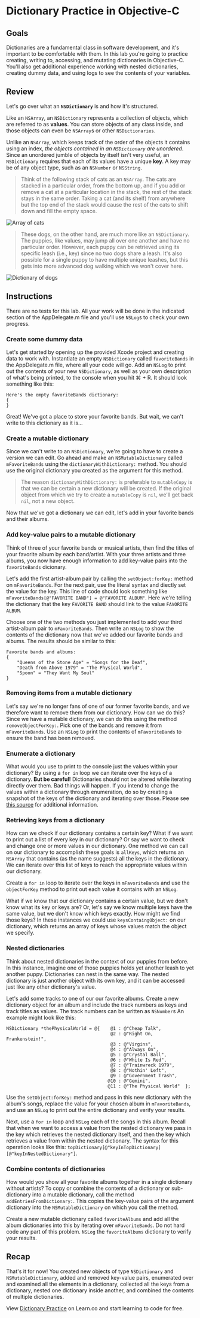 # Dictionary Practice in Objective-C

## Goals
Dictionaries are a fundamental class in software development, and it's important to be comfortable with them. In this lab you're going to practice creating, writing to, accessing, and mutating dictionaries in Objective-C. You'll also get additional experience working with nested dictionaries, creating dummy data, and using logs to see the contents of your variables.

## Review
Let's go over what an **`NSDictionary`** is and how it's structured. 

Like an `NSArray`, an `NSDictionary` represents a collection of objects, which are referred to as **values**. You can store objects of any class inside, and those objects can even be `NSArray`s or other `NSDictionaries`.

Unlike an `NSArray`, which keeps track of the order of the objects it contains using an index, *the objects contained in an `NSDictionary` are unordered*. Since an unordered jumble of objects by itself isn't very useful, an `NSDictionary` requires that each of its values have a unique **key**. A key may be of any object type, such as an `NSNumber` or `NSString`.

> Think of the following stack of cats as an `NSArray`. The cats are stacked in a particular order, from the bottom up, and if you add or remove a cat at a particular location in the stack, the rest of the stack stays in the same order. Taking a cat (and its shelf) from anywhere but the top end of the stack would cause the rest of the cats to shift down and fill the empty space.

![Array of cats](http://www.gibbahouse.com/wp-content/uploads/2014/03/Stack-of-Cats.jpg)

> These dogs, on the other hand, are much more like an `NSDictionary`. The puppies, like values, may jump all over one another and have no particular order. However, each puppy can be retrieved using its specific leash (i.e., key) since no two dogs share a leash. It's also possible for a single puppy to have multiple unique leashes, but this gets into more advanced dog walking which we won't cover here.

![Dictionary of dogs](http://www.cityofsparks.us/sites/default/files/assets/Dogs%20on%20Leash.png)

## Instructions
There are no tests for this lab. All your work will be done in the indicated section of the AppDelegate.m file and you'll use `NSLog`s to check your own progress.

### Create some dummy data
Let's get started by opening up the provided Xcode project and creating data to work with. Instantiate an empty `NSDictionary` called `favoriteBands` in the AppDelegate.m file, where all your code will go. Add an `NSLog` to print out the contents of your new `NSDictionary`, as well as your own description of what's being printed, to the console when you hit ⌘ + R. It should look something like this:

```objc
Here's the empty favoriteBands dictionary:
{
}
```

Great! We've got a place to store your favorite bands. But wait, we can't write to this dictionary as it is...

### Create a mutable dictionary
Since we can't write to an `NSDictionary`, we're going to have to create a version we can edit. Go ahead and make an `NSMutableDictionary` called `mFavoriteBands` using the `dictionaryWithDictionary:` method. You should use the original dictionary you created as the argument for this method.

> The reason `dictionaryWithDictionary:` is preferable to `mutableCopy` is that we can be certain a new dictionary will be created. If the original object from which we try to create a `mutableCopy` is `nil`, we'll get back `nil`, not a new object.

Now that we've got a dictionary we can edit, let's add in your favorite bands and their albums.

### Add key-value pairs to a mutable dictionary
Think of three of your favorite bands or musical artists, then find the titles of your favorite album by each band/artist. With your three artists and three albums, you now have enough information to add key-value pairs into the `favoriteBands` dicionary.

Let's add the first artist-album pair by calling the `setObject:forKey:` method on `mFavoriteBands`. For the next pair, use the literal syntax and diectly set the value for the key. This line of code should look something like `mFavoriteBands[@"FAVORITE BAND"] = @"FAVORITE ALBUM"`. Here we're telling the dictionary that the key `FAVORITE BAND` should link to the value `FAVORITE ALBUM`.

Choose one of the two methods you just implemented to add your third artist-album pair to `mFavoriteBands`. Then write an `NSLog` to show the contents of the dictionary now that we've added our favorite bands and albums. The results should be similar to this:

```objc
Favorite bands and albums:
{
	"Queens of the Stone Age" = "Songs for the Deaf",
	"Death from Above 1979" = "The Physical World",
	"Spoon" = "They Want My Soul"
}
```

### Removing items from a mutable dictionary
Let's say we're no longer fans of one of our former favorite bands, and we therefore want to remove them from our dictionary. How can we do this? Since we have a mutable dictionary, we can do this using the method `removeObjectForKey:`. Pick one of the bands and remove it from `mFavoriteBands`. Use an `NSLog` to print the contents of `mFavoriteBands` to ensure the band has been removed.

### Enumerate a dictionary
What would you use to print to the console just the values within your dictionary? By using a `for in` loop we can iterate over the keys of a dictionary. **But be careful!** Dictionaries should not be altered while iterating directly over them. Bad things will happen. If you intend to change the values within a dictionary through enumeration, do so by creating a snapshot of the keys of the dictionary and iterating over those. Please see [this source](http://rypress.com/tutorials/objective-c/data-types/nsset#enumeration-considerations) for additional information.

### Retrieving keys from a dictionary
How can we check if our dictionary contains a certain key? What if we want to print out a list of every key in our dictionary? Or say we want to check and change one or more values in our dictionary. One method we can call on our dictionary to accomplish these goals is `allKeys`, which returns an `NSArray` that contains (as the name suggests) all the keys in the dictionary. We can iterate over this list of keys to reach the appropriate values within our dictionary.

Create a `for in` loop to iterate over the keys in `mFavoriteBands` and use the `objectForKey` method to print out each value it contains with an `NSLog`. 

What if we know that our dictionary contains a certain value, but we don't know what its key or keys are? Or, let's say we know multiple keys have the same value, but we don't know which keys exactly. How might we find those keys? In these instances we could use `keysContaingObject:` on our dictionary, which returns an array of keys whose values match the object we specify.

### Nested dictionaries
Think about nested dictionaries in the context of our puppies from before. In this instance, imagine one of those puppies holds yet another leash to yet another puppy. Dictionaries can nest in the same way. The nested dictionary is just another object with its own key, and it can be accessed just like any other dictionary's value.

Let's add some tracks to one of our our favorite albums. Create a new dictionary object for an album and include the track numbers as keys and track titles as values. The track numbers can be written as `NSNumber`s An example might look like this:

```objc
NSDictionary *thePhysicalWorld = @{    @1 : @"Cheap Talk",
                                       @2 : @"Right On, Frankenstein!",
                                       @3 : @"Virgins",
                                       @4 : @"Always On",
                                       @5 : @"Crystal Ball",
                                       @6 : @"White Is Red",
                                       @7 : @"Trainwreck 1979",
                                       @8 : @"Nothin' Left",
                                       @9 : @"Government Trash",
                                      @10 : @"Gemini",
                                      @11 : @"The Physical World"  };
```

Use the `setObject:forKey:` method and pass in this new dictionary with the album's songs, replace the value for your chosen album in `mFavoriteBands`, and use an `NSLog` to print out the entire dictionary and verify your results. 

Next, use a `for in` loop and `NSLog` each of the songs in this album. Recall that when we want to access a value from the nested dictionary we pass in the key which retrieves the nested dictionary itself, and then the key which retrieves a value from within the nested dictionary. The syntax for this operation looks like this: `topDictionary[@"keyInTopDictionary][@"keyInNestedDictionary"]`.

### Combine contents of dictionaries
How would you show all your favorite albums together in a single dictionary without artists? To copy or combine the contents of a dictionary or sub-dictionary into a mutable dictionary, call the method `addEntriesFromDictionary:`. This copies the key-value pairs of the argument dictionary into the `NSMutableDictionary` on which you call the method.

Create a new mutable dictionary called `favoriteAlbums` and add all the album dictionaries into this by iterating over `mFavoriteBands`. Do not hard code any part of this problem. `NSLog` the `favoriteAlbums` dictionary to verify your results.

## Recap
That's it for now! You created new objects of type `NSDictionary` and `NSMutableDictionary`, added and removed key-value pairs, enumerated over and examined all the elements in a dictionary, collected all the keys from a dictionary, nested one dictionary inside another, and combined the contents of multiple dictionaries.
<p class='util--hide'>View <a href='https://learn.co/lessons/objc-dictionary-practice'>Dictionary Practice</a> on Learn.co and start learning to code for free.</p>
